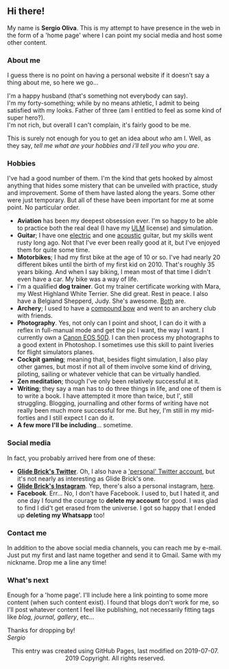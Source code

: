 ## Hi there!

My name is **Sergio Oliva**. 
This is my attempt to have presence in the web in the form of a 'home page' where I can point my social media and host some other content.

### About me  

I guess there is no point on having a personal website if it doesn't say a thing about me, so here we go...  

I'm a happy husband (that's something not everybody can say).  
I'm my forty-something; while by no means athletic, I admit to being satisfied with my looks. 
Father of three (am I entitled to feel as some kind of super hero?).  
I'm not rich, but overall I can't complain, it's fairly good to be me.

This is surely not enough for you to get an idea about _who_ am I. Well, as they say, _tell me what are your hobbies and i'll tell you who you are_.

### Hobbies  

I've had a good number of them. I'm the kind that gets hooked by almost anything that hides some mistery that can be unveiled with practice, study and improvement. Some of them have lasted along the years. Some other were just temporary. But all of these have been important for me at some point.  No particular order.

- **Aviation** has been my deepest obsession ever. I'm so happy to be able to practice both the real deal (I have my [ULM](https://en.wikipedia.org/wiki/Tecnam_P2002_Sierra) license) and simulation.
- **Guitar**; I have one [electric](https://www.instagram.com/p/kh5hCTHe7_/) and one [acoustic](https://www.instagram.com/p/MoEmFMne6k/) guitar, but my skills went rusty long ago. Not that I've ever been really good at it, but I've enjoyed them for quite some time.
- **Motorbikes**; I had my first bike at the age of 10 or so. I've had nearly 20 different bikes until the birth of my first kid on 2010. That's roughly 35 years biking. And when I say biking, I mean most of that time I didn't even have a car. My bike was a way of life.  
- I'm a qualified **dog trainer**. Got my trainer certificate working with Mara, my West Highland White Terrier. She did great. Rest in peace. I also have a Belgiand Shepperd, Judy. She's awesome. [Both](https://www.instagram.com/p/NouNMyne_7/) are.
- **Archery**; I used to have a [compound bow](https://en.wikipedia.org/wiki/Compound_bow) and went to an archery club with friends.
- **Photography**. Yes, not only can I point and shoot, I can do it with a reflex in full-manual mode and get the pic I want, the way I want. I currently own a [Canon EOS 50D](https://en.wikipedia.org/wiki/Canon_EOS_50D). I can then process my photographs to a good extent in Photoshop. I sometimes use this skill to paint liveries for flight simulators planes.
- **Cockpit gaming**; meaning that, besides flight simulation, I also play other games, but most if not all of them involve some kind of driving, piloting, sailing or whatever vehicle that can be virtually handled.
- **Zen meditation**; though I've only been relatively successful at it.
- **Writing**; they say a man has to do three things in life, and one of them is to write a book. I have attempted it more than twice, but I', still struggling. Blogging, journalling and other forms of writing have not really been much more successful for me. But hey, I'm still in my mid-forties and I still expect I can do it.
- **A few more I'll be including**... sometime.

### Social media  

In fact, you probably arrived here from one of these:

- **[Glide Brick's Twitter](https://twitter.com/GlideBrick)**. Oh, I also have a ['personal' Twitter account](https://twitter.com/serolrom), but it's not nearly as interesting as Glide Brick's one.
- **[Glide Brick's Instagram](https://www.instagram.com/glidebrick/)**. Yep, there's also a personal instagram, [here](https://www.instagram.com/top_gun_powah/).
- **Facebook**. Err... No, I don't have Facebook. I used to, but I hated it, and one day I found the courage to **delete my account** for good. I was glad to find I did't get erased from the universe. I got so happy that I ended up **deleting my Whatsapp** too!

### Contact me

In addition to the above social media channels, you can reach me by e-mail. Just put my first and last name together and send it to Gmail. Same with my nickname. Drop me a line any time!

### What's next

Enough for a 'home page'. I'll include here a link pointing to some more content (when such content exist). I found that blogs don't work for me, so I'll post whatever content I feel like publishing, not necessarily fitting tags like _blog, journal, gallery_, etc...


Thanks for dropping by!  
_Sergio_    

<p align="center">
This entry was created using GitHub Pages, last modified on 2019-07-07.
<br>2019 Copyright. All rights reserved.
</p>




